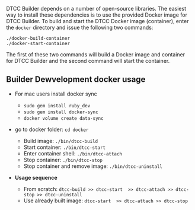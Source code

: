 DTCC Builder depends on a number of open-source libraries. The easiest
way to install these dependencies is to use the provided Docker image
for DTCC Builder. To build and start the DTCC Docker image
(container), enter the `docker` directory and issue the following two
commands:

    ./docker-build-container
    ./docker-start-container

The first of these two commands will build a Docker image and
container for DTCC Builder and the second command will start
the container.

## Builder Dewvelopment docker usage
- For mac users install docker sync
    - `sudo gem install ruby_dev`
    - `sudo gem install docker-sync`
    - `docker volume create data-sync`
- go to docker folder: `cd docker`
    - Build image: `./bin/dtcc-build`
    - Start container: `./bin/dtcc-start`
    - Enter container shell: `./bin/dtcc-attach`
    - Stop container: `./bin/dtcc-stop`
    - Stop container and remove image: `./bin/dtcc-uninstall`

- **Usage sequence**
    - From scratch: `dtcc-build >> dtcc-start  >> dtcc-attach >> dtcc-stop >> dtcc-uninstall`
    - Use already built image: `dtcc-start  >> dtcc-attach >> dtcc-stop`